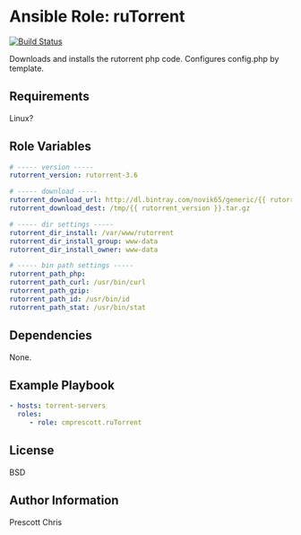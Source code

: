 Ansible Role: ruTorrent
=========
[![Build Status](https://travis-ci.org/cmprescott/ansible-role-rutorrent.svg?branch=master)](https://travis-ci.org/cmprescott/ansible-role-rutorrent)

Downloads and installs the rutorrent php code. Configures config.php by template.

Requirements
------------

Linux?

Role Variables
--------------

```yaml
# ----- version -----
rutorrent_version: rutorrent-3.6

# ----- download -----
rutorrent_download_url: http://dl.bintray.com/novik65/generic/{{ rutorrent_version }}.tar.gz
rutorrent_download_dest: /tmp/{{ rutorrent_version }}.tar.gz

# ----- dir settings -----
rutorrent_dir_install: /var/www/rutorrent
rutorrent_dir_install_group: www-data
rutorrent_dir_install_owner: www-data

# ----- bin path settings -----
rutorrent_path_php: 
rutorrent_path_curl: /usr/bin/curl
rutorrent_path_gzip:
rutorrent_path_id: /usr/bin/id
rutorrent_path_stat: /usr/bin/stat

```

Dependencies
------------

None.

Example Playbook
----------------

```yaml
- hosts: torrent-servers
  roles:
     - role: cmprescott.ruTorrent
```

License
-------

BSD

Author Information
------------------

Prescott Chris
